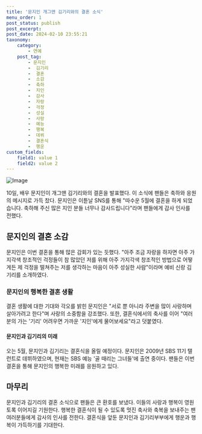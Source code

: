 ```yaml
---
title: '문지인 개그맨 김기리와의 결혼 소식'
menu_order: 1
post_status: publish
post_excerpt: 
post_date: 2024-02-10 23:55:21
taxonomy:
    category:
        - 연예
    post_tag:
        - 문지인
        -  김기리
        -  결혼
        -  소감
        -  축하
        -  지인
        -  감사
        -  자랑
        -  걱정
        -  성실
        -  사랑
        -  예능
        -  행복
        -  데뷔
        -  결혼식
        -  행운
custom_fields:
    field1: value 1
    field2: value 2
---
```


![Image](https://ssl.pstatic.net/mimgnews/image/109/2024/02/10/0005015925_001_20240210142007139.jpg?type=w540)

10일, 배우 문지인이 개그맨 김기리와의 결혼을 발표했다. 이 소식에 팬들은 축하와 응원의 메시지로 가득 찼다. 문지인은 이튿날 SNS를 통해 "따수운 5월에 결혼을 하게 되었습니다. 축하해 주신 많은 지인 분들 너무나 감사드립니다"라며 팬들에게 감사 인사를 전했다.
## 문지인의 결혼 소감
문지인은 이번 결혼을 통해 많은 감회가 있는 듯했다. "아주 조금 자랑을 하자면 아주 가지각색 창조적인 걱정들이 참 많았던 저를 위해 아주 가지각색 창조적인 방법으로 어떻게든 제 걱정을 떨쳐주는 저를 생각하는 마음이 아주 성실한 사람"이라며 예비 신랑 김기리를 소개하였다.
### 문지인의 행복한 결혼 생활
결혼 생활에 대한 기대와 각오를 밝힌 문지인은 "서로 뿐 아니라 주변을 많이 사랑하며 살아가려고 한다"며 사랑의 소중함을 강조했다. 또한, 결혼식에서의 축사를 이어 "여러분의 가는 '기리' 어려우면 가까운 '지인'에게 물어보세요"라고 덧붙였다.
#### 문지인과 김기리의 미래
오는 5월, 문지인과 김기리는 결혼식을 올릴 예정이다. 문지인은 2009년 SBS 11기 탤런트로 데뷔하였으며, 현재는 SBS 예능 '골 때리는 그녀들'에 출연 중이다. 팬들은 이번 결혼을 통해 문지인의 행복한 미래를 응원하고 있다.
## 마무리
문지인과 김기리의 결혼 소식으로 팬들은 큰 환호를 보냈다. 이들의 사랑과 행복이 영원토록 이어지길 기원한다. 행복한 결혼식이 될 수 있도록 멋진 축사와 축복을 보내주는 팬 여러분들에게 감사의 인사를 전한다. 결혼식을 앞둔 문지인과 김기리부부에게 행운과 행복이 가득하기를 기대한다.
